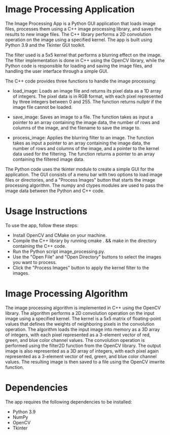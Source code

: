 # Image Processing Application

The Image Processing App is a Python GUI application that loads image files, processes them using a C++ image processing library, and saves the results to new image files. The C++ library performs a 2D convolution operation on the image using a specified kernel. The app is built using Python 3.9 and the Tkinter GUI toolkit.

The filter used is a 5x5 kernel that performs a blurring effect on the image. The filter implementation is done in C++ using the OpenCV library, while the Python code is responsible for loading and saving the image files, and handling the user interface through a simple GUI.

The C++ code provides three functions to handle the image processing:

* load_image: Loads an image file and returns its pixel data as a 1D array of integers. The pixel data is in RGB format, with each pixel represented by three integers between 0 and 255. The function returns nullptr if the image file cannot be loaded. 

* save_image: Saves an image to a file. The function takes as input a pointer to an array containing the image data, the number of rows and columns of the image, and the filename to save the image to.

* process_image: Applies the blurring filter to an image. The function takes as input a pointer to an array containing the image data, the number of rows and columns of the image, and a pointer to the kernel data used for the filtering. The function returns a pointer to an array containing the filtered image data.

The Python code uses the tkinter module to create a simple GUI for the application. The GUI consists of a menu bar with two options to load image files or directories, and a "Process Images" button that starts the image processing algorithm. The numpy and ctypes modules are used to pass the image data between the Python and C++ code.

# Usage Instructions
To use the app, follow these steps:

* Install OpenCV and CMake on your machine.
* Compile the C++ library by running cmake . && make in the directory containing the C++ code.
* Run the Python script image_processing.py.
* Use the "Open File" and "Open Directory" buttons to select the images you want to process.
* Click the "Process Images" button to apply the kernel filter to the images.


# Image Processing Algorithm
The image processing algorithm is implemented in C++ using the OpenCV library. The algorithm performs a 2D convolution operation on the input image using a specified kernel. The kernel is a 5x5 matrix of floating-point values that defines the weights of neighboring pixels in the convolution operation. The algorithm loads the input image into memory as a 3D array of integers, with each pixel represented as a 3-element vector of red, green, and blue color channel values. The convolution operation is performed using the filter2D function from the OpenCV library. The output image is also represented as a 3D array of integers, with each pixel again represented as a 3-element vector of red, green, and blue color channel values. The resulting image is then saved to a file using the OpenCV imwrite function.

# Dependencies
The app requires the following dependencies to be installed:

* Python 3.9
* NumPy
* OpenCV
* Tkinter

